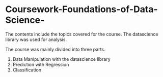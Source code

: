 # Coursework-Foundations-of-Data-Science-

The contents include the topics covered for the course.
The datascience library was used for analysis.
 
 The course was mainly divided into three parts.
 1. Data Manipulation with the datascience library
 2. Prediction with Regression
 3. Classification



